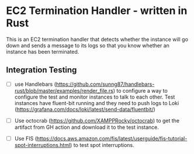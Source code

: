 # EC2 Termination Handler - written in Rust

This is an EC2 termination handler that detects whether the instance will go down and sends a message 
to its logs so that you know whether an instance has been terminated. 

## Integration Testing

  * [ ] use Handlebars (https://github.com/sunng87/handlebars-rust/blob/master/examples/render_file.rs) to configure a way to configure the test and monitor instances to talk to each other. Test instances have fluent-bit running and they need to push logs to Loki (https://grafana.com/docs/loki/latest/send-data/fluentbit/)

  * [ ] Use octocrab (https://github.com/XAMPPRocky/octocrab) to get the artifact from GH action and download it to the test instance. 
  
  * [ ] Use FIS (https://docs.aws.amazon.com/fis/latest/userguide/fis-tutorial-spot-interruptions.html) to test spot interruptions.
